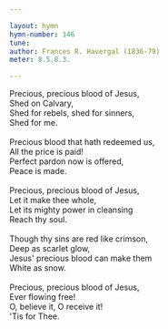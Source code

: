 ```yaml
---

layout: hymn
hymn-number: 146
tune: 
author: Frances R. Havergal (1836-79)
meter: 8.5.8.3.

---
```

Precious, precious blood of Jesus,<br>Shed on Calvary,<br>Shed for rebels, shed for sinners,<br>Shed for me.<br><br>Precious blood that hath redeemed us,<br>All the price is paid!<br>Perfect pardon now is offered,<br>Peace is made.<br><br>Precious, precious blood of Jesus,<br>Let it make thee whole,<br>Let its mighty power in cleansing<br>Reach thy soul.<br><br>Though thy sins are red like crimson,<br>Deep as scarlet glow,<br>Jesus' precious blood can make them<br>White as snow.<br><br>Precious, precious blood of Jesus,<br>Ever flowing free!<br>O, believe it, O receive it!<br>'Tis for Thee.<br><br><br>
